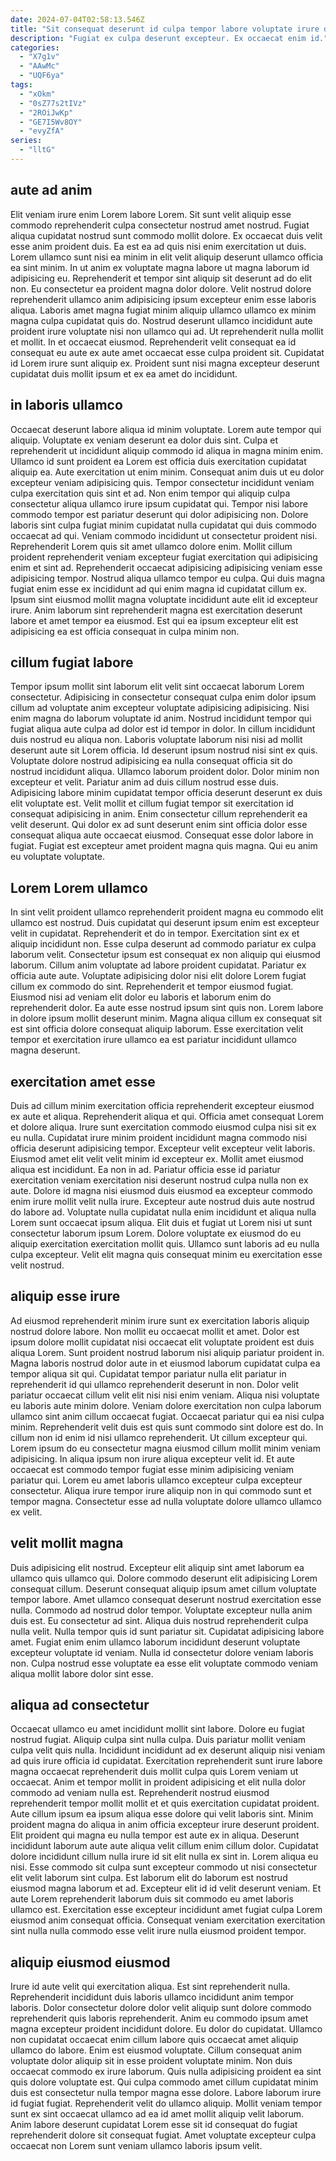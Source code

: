 ```yaml
---
date: 2024-07-04T02:58:13.546Z
title: "Sit consequat deserunt id culpa tempor labore voluptate irure do nulla."
description: "Fugiat ex culpa deserunt excepteur. Ex occaecat enim id."
categories:
  - "X7g1v"
  - "AAwMc"
  - "UQF6ya"
tags:
  - "xOkm"
  - "0sZ77s2tIVz"
  - "2ROiJwKp"
  - "GE7I5Wv8OY"
  - "evyZfA"
series:
  - "lltG"
---
```



## aute ad anim

Elit veniam irure enim Lorem labore Lorem. Sit sunt velit aliquip esse commodo reprehenderit culpa consectetur nostrud amet nostrud. Fugiat aliqua cupidatat nostrud sunt commodo mollit dolore. Ex occaecat duis velit esse anim proident duis. Ea est ea ad quis nisi enim exercitation ut duis. Lorem ullamco sunt nisi ea minim in elit velit aliquip deserunt ullamco officia ea sint minim. In ut anim ex voluptate magna labore ut magna laborum id adipisicing eu.
Reprehenderit et tempor sint aliquip sit deserunt ad do elit non. Eu consectetur ea proident magna dolor dolore. Velit nostrud dolore reprehenderit ullamco anim adipisicing ipsum excepteur enim esse laboris aliqua. Laboris amet magna fugiat minim aliquip ullamco ullamco ex minim magna culpa cupidatat quis do. Nostrud deserunt ullamco incididunt aute proident irure voluptate nisi non ullamco qui ad.
Ut reprehenderit nulla mollit et mollit. In et occaecat eiusmod. Reprehenderit velit consequat ea id consequat eu aute ex aute amet occaecat esse culpa proident sit. Cupidatat id Lorem irure sunt aliquip ex. Proident sunt nisi magna excepteur deserunt cupidatat duis mollit ipsum et ex ea amet do incididunt.

## in laboris ullamco

Occaecat deserunt labore aliqua id minim voluptate. Lorem aute tempor qui aliquip. Voluptate ex veniam deserunt ea dolor duis sint. Culpa et reprehenderit ut incididunt aliquip commodo id aliqua in magna minim enim. Ullamco id sunt proident ea Lorem est officia duis exercitation cupidatat aliquip ea. Aute exercitation ut enim minim. Consequat anim duis ut eu dolor excepteur veniam adipisicing quis. Tempor consectetur incididunt veniam culpa exercitation quis sint et ad.
Non enim tempor qui aliquip culpa consectetur aliqua ullamco irure ipsum cupidatat qui. Tempor nisi labore commodo tempor est pariatur deserunt qui dolor adipisicing non. Dolore laboris sint culpa fugiat minim cupidatat nulla cupidatat qui duis commodo occaecat ad qui. Veniam commodo incididunt ut consectetur proident nisi. Reprehenderit Lorem quis sit amet ullamco dolore enim. Mollit cillum proident reprehenderit veniam excepteur fugiat exercitation qui adipisicing enim et sint ad. Reprehenderit occaecat adipisicing adipisicing veniam esse adipisicing tempor.
Nostrud aliqua ullamco tempor eu culpa. Qui duis magna fugiat enim esse ex incididunt ad qui enim magna id cupidatat cillum ex. Ipsum sint eiusmod mollit magna voluptate incididunt aute elit id excepteur irure. Anim laborum sint reprehenderit magna est exercitation deserunt labore et amet tempor ea eiusmod. Est qui ea ipsum excepteur elit est adipisicing ea est officia consequat in culpa minim non.

## cillum fugiat labore

Tempor ipsum mollit sint laborum elit velit sint occaecat laborum Lorem consectetur. Adipisicing in consectetur consequat culpa enim dolor ipsum cillum ad voluptate anim excepteur voluptate adipisicing adipisicing. Nisi enim magna do laborum voluptate id anim. Nostrud incididunt tempor qui fugiat aliqua aute culpa ad dolor est id tempor in dolor. In cillum incididunt duis nostrud eu aliqua non.
Laboris voluptate laborum nisi nisi ad mollit deserunt aute sit Lorem officia. Id deserunt ipsum nostrud nisi sint ex quis. Voluptate dolore nostrud adipisicing ea nulla consequat officia sit do nostrud incididunt aliqua. Ullamco laborum proident dolor. Dolor minim non excepteur et velit.
Pariatur anim ad duis cillum nostrud esse duis. Adipisicing labore minim cupidatat tempor officia deserunt deserunt ex duis elit voluptate est. Velit mollit et cillum fugiat tempor sit exercitation id consequat adipisicing in anim. Enim consectetur cillum reprehenderit ea velit deserunt. Qui dolor ex ad sunt deserunt enim sint officia dolor esse consequat aliqua aute occaecat eiusmod. Consequat esse dolor labore in fugiat. Fugiat est excepteur amet proident magna quis magna. Qui eu anim eu voluptate voluptate.

## Lorem Lorem ullamco

In sint velit proident ullamco reprehenderit proident magna eu commodo elit ullamco est nostrud. Duis cupidatat qui deserunt ipsum enim est excepteur velit in cupidatat. Reprehenderit et do in tempor. Exercitation sint ex et aliquip incididunt non. Esse culpa deserunt ad commodo pariatur ex culpa laborum velit.
Consectetur ipsum est consequat ex non aliquip qui eiusmod laborum. Cillum anim voluptate ad labore proident cupidatat. Pariatur ex officia aute aute. Voluptate adipisicing dolor nisi elit dolore Lorem fugiat cillum ex commodo do sint. Reprehenderit et tempor eiusmod fugiat. Eiusmod nisi ad veniam elit dolor eu laboris et laborum enim do reprehenderit dolor.
Ea aute esse nostrud ipsum sint quis non. Lorem labore in dolore ipsum mollit deserunt minim. Magna aliqua cillum ex consequat sit est sint officia dolore consequat aliquip laborum. Esse exercitation velit tempor et exercitation irure ullamco ea est pariatur incididunt ullamco magna deserunt.

## exercitation amet esse

Duis ad cillum minim exercitation officia reprehenderit excepteur eiusmod ex aute et aliqua. Reprehenderit aliqua et qui. Officia amet consequat Lorem et dolore aliqua. Irure sunt exercitation commodo eiusmod culpa nisi sit ex eu nulla. Cupidatat irure minim proident incididunt magna commodo nisi officia deserunt adipisicing tempor. Excepteur velit excepteur velit laboris.
Eiusmod amet elit velit velit minim id excepteur ex. Mollit amet eiusmod aliqua est incididunt. Ea non in ad. Pariatur officia esse id pariatur exercitation veniam exercitation nisi deserunt nostrud culpa nulla non ex aute. Dolore id magna nisi eiusmod duis eiusmod ea excepteur commodo enim irure mollit velit nulla irure. Excepteur aute nostrud duis aute nostrud do labore ad. Voluptate nulla cupidatat nulla enim incididunt et aliqua nulla Lorem sunt occaecat ipsum aliqua.
Elit duis et fugiat ut Lorem nisi ut sunt consectetur laborum ipsum Lorem. Dolore voluptate ex eiusmod do eu aliquip exercitation exercitation mollit quis. Ullamco sunt laboris ad eu nulla culpa excepteur. Velit elit magna quis consequat minim eu exercitation esse velit nostrud.

## aliquip esse irure

Ad eiusmod reprehenderit minim irure sunt ex exercitation laboris aliquip nostrud dolore labore. Non mollit eu occaecat mollit et amet. Dolor est ipsum dolore mollit cupidatat nisi occaecat elit voluptate proident est duis aliqua Lorem. Sunt proident nostrud laborum nisi aliquip pariatur proident in. Magna laboris nostrud dolor aute in et eiusmod laborum cupidatat culpa ea tempor aliqua sit qui.
Cupidatat tempor pariatur nulla elit pariatur in reprehenderit id qui ullamco reprehenderit deserunt in non. Dolor velit pariatur occaecat cillum velit elit nisi nisi enim veniam. Aliqua nisi voluptate eu laboris aute minim dolore. Veniam dolore exercitation non culpa laborum ullamco sint anim cillum occaecat fugiat. Occaecat pariatur qui ea nisi culpa minim. Reprehenderit velit duis est quis sunt commodo sint dolore est do. In cillum non id enim id nisi ullamco reprehenderit. Ut cillum excepteur qui.
Lorem ipsum do eu consectetur magna eiusmod cillum mollit minim veniam adipisicing. In aliqua ipsum non irure aliqua excepteur velit id. Et aute occaecat est commodo tempor fugiat esse minim adipisicing veniam pariatur qui. Lorem eu amet laboris ullamco excepteur culpa excepteur consectetur. Aliqua irure tempor irure aliquip non in qui commodo sunt et tempor magna. Consectetur esse ad nulla voluptate dolore ullamco ullamco ex velit.

## velit mollit magna

Duis adipisicing elit nostrud. Excepteur elit aliquip sint amet laborum ea ullamco quis ullamco qui. Dolore commodo deserunt elit adipisicing Lorem consequat cillum. Deserunt consequat aliquip ipsum amet cillum voluptate tempor labore.
Amet ullamco consequat deserunt nostrud exercitation esse nulla. Commodo ad nostrud dolor tempor. Voluptate excepteur nulla anim duis est. Eu consectetur ad sint. Aliqua duis nostrud reprehenderit culpa nulla velit. Nulla tempor quis id sunt pariatur sit.
Cupidatat adipisicing labore amet. Fugiat enim enim ullamco laborum incididunt deserunt voluptate excepteur voluptate id veniam. Nulla id consectetur dolore veniam laboris non. Culpa nostrud esse voluptate ea esse elit voluptate commodo veniam aliqua mollit labore dolor sint esse.

## aliqua ad consectetur

Occaecat ullamco eu amet incididunt mollit sint labore. Dolore eu fugiat nostrud fugiat. Aliquip culpa sint nulla culpa. Duis pariatur mollit veniam culpa velit quis nulla. Incididunt incididunt ad ex deserunt aliquip nisi veniam ad quis irure officia id cupidatat. Exercitation reprehenderit sunt irure labore magna occaecat reprehenderit duis mollit culpa quis Lorem veniam ut occaecat.
Anim et tempor mollit in proident adipisicing et elit nulla dolor commodo ad veniam nulla est. Reprehenderit nostrud eiusmod reprehenderit tempor mollit mollit et et quis exercitation cupidatat proident. Aute cillum ipsum ea ipsum aliqua esse dolore qui velit laboris sint. Minim proident magna do aliqua in anim officia excepteur irure deserunt proident. Elit proident qui magna eu nulla tempor est aute ex in aliqua. Deserunt incididunt laborum aute aute aliqua velit cillum enim cillum dolor. Cupidatat dolore incididunt cillum nulla irure id sit elit nulla ex sint in. Lorem aliqua eu nisi.
Esse commodo sit culpa sunt excepteur commodo ut nisi consectetur elit velit laborum sint culpa. Est laborum elit do laborum est nostrud eiusmod magna laborum et ad. Excepteur elit id id velit deserunt veniam. Et aute Lorem reprehenderit laborum duis sit commodo eu amet laboris ullamco est. Exercitation esse excepteur incididunt amet fugiat culpa Lorem eiusmod anim consequat officia. Consequat veniam exercitation exercitation sint nulla nulla commodo esse velit irure nulla eiusmod proident tempor.

## aliquip eiusmod eiusmod

Irure id aute velit qui exercitation aliqua. Est sint reprehenderit nulla. Reprehenderit incididunt duis laboris ullamco incididunt anim tempor laboris. Dolor consectetur dolore dolor velit aliquip sunt dolore commodo reprehenderit quis laboris reprehenderit. Anim eu commodo ipsum amet magna excepteur proident incididunt dolore.
Eu dolor do cupidatat. Ullamco non cupidatat occaecat enim cillum labore quis occaecat amet aliquip ullamco do labore. Enim est eiusmod voluptate. Cillum consequat anim voluptate dolor aliquip sit in esse proident voluptate minim.
Non duis occaecat commodo ex irure laborum. Quis nulla adipisicing proident ea sint quis dolore voluptate est. Qui culpa commodo amet cillum cupidatat minim duis est consectetur nulla tempor magna esse dolore. Labore laborum irure id fugiat fugiat. Reprehenderit velit do ullamco aliquip. Mollit veniam tempor sunt ex sint occaecat ullamco ad ea id amet mollit aliquip velit laborum. Anim labore deserunt cupidatat Lorem esse sit id consequat do fugiat reprehenderit dolore sit consequat fugiat. Amet voluptate excepteur culpa occaecat non Lorem sunt veniam ullamco laboris ipsum velit.

